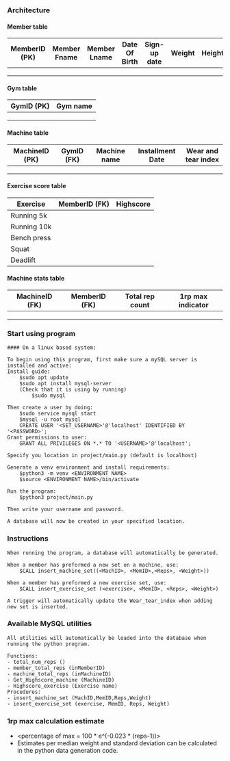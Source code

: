 ### Architecture


#### Member table
|MemberID (PK)|Member Fname|Member Lname|Date Of Birth|Sign-up date|Weight|Height|
|---|---|---|---|---|---|---|
|   |   |   |   |   |   |   |
|   |   |   |   |   |   |   |
|   |   |   |   |   |   |   |

#### Gym table
|GymID (PK)|Gym name|
|---|---|
|   |   |
|   |   |
|   |   |

#### Machine table
|MachineID (PK)|GymID (FK)|Machine name|Installment Date|Wear and tear index|
|---|---|---|---|---|
|   |   |   |   |   |
|   |   |   |   |   |
|   |   |   |   |   |

#### Exercise score table
|Exercise|MemberID (FK)|Highscore|
|---|---|---|
|Running 5k|   |   |
|Running 10k|   |   |
|Bench press|   |   |
|Squat|   |   |
|Deadlift|   |   |


#### Machine stats table
|MachineID (FK)|MemberID (FK)|Total rep count|1rp max indicator|
|---|---|---|---|
|   |   |   |   |
|   |   |   |   |
|   |   |   |   |

### Start using program
    #### On a linux based system:

    To begin using this program, first make sure a mySQL server is installed and active:
    Install guide:
        $sudo apt update
        $sudo apt install mysql-server
        (Check that it is using by running)
            $sudo mysql

    Then create a user by doing:
        $sudo service mysql start
        $mysql -u root mysql
        CREATE USER '<SET_USERNAME>'@'localhost' IDENTIFIED BY '<PASSWORD>';
    Grant permissions to user:
        GRANT ALL PRIVILEGES ON *.* TO '<USERNAME>'@'localhost';

    Specify you location in project/main.py (default is localhost)

    Generate a venv environment and install requirements:
        $python3 -m venv <ENVIRONMENT NAME>
        $source <ENVIRONMENT NAME>/bin/activate

    Run the program:
        $python3 project/main.py

    Then write your username and password.

    A database will now be created in your specified location.

### Instructions
    When running the program, a database will automatically be generated.

    When a member has preformed a new set on a machine, use:
        $CALL insert_machine_set((<MachID>, <MemID>,<Reps>, <Weight>))

    When a member has preformed a new exercise set, use:
        $CALL insert_exercise_set (<exercise>, <MemID>, <Reps>, <Weight>)

    A trigger will automatically update the Wear_tear_index when adding new set is inserted.

### Available MySQL utilities
    All utilities will automatically be loaded into the database when running the python program.

    Functions:
    - total_num_reps ()
    - member_total_reps (inMemberID)
    - machine_total_reps (inMachineID)
    - Get_Highscore_machine (MachineID)
    - Highscore_exercise (Exercise name)
    Procedures:
    - insert_machine_set (MachID,MemID,Reps,Weight)
    - insert_exercise_set (exercise, MemID, Reps, Weight)


### 1rp max calculation estimate
 - <percentage of max = 100 * e^(-0.023 * (reps-1))>
 - Estimates per median weight and standard deviation can be calculated in the python data generation code.
